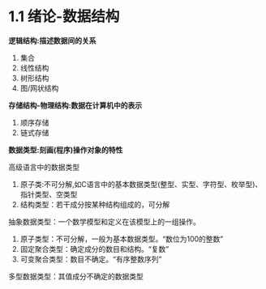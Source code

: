 # 1.1 绪论-数据结构
**逻辑结构:描述数据间的关系**

1. 集合
2. 线性结构
3. 树形结构
4. 图/网状结构

**存储结构-物理结构:数据在计算机中的表示**

1. 顺序存储
2. 链式存储

**数据类型:刻画(程序)操作对象的特性**

高级语言中的数据类型

1. 原子类:不可分解,如C语言中的基本数据类型(整型、实型、字符型、枚举型)、指针类型、空类型
2. 结构类型：若干成分按某种结构组成的，可分解

抽象数据类型：一个数学模型和定义在该模型上的一组操作。
1. 原子类型：不可分解，一般为基本数据类型。“数位为100的整数”
2. 固定聚合类型：确定成分的数目和结构。“复数”
3. 可变聚合类型：数目不确定。“有序整数序列”

多型数据类型：其值成分不确定的数据类型